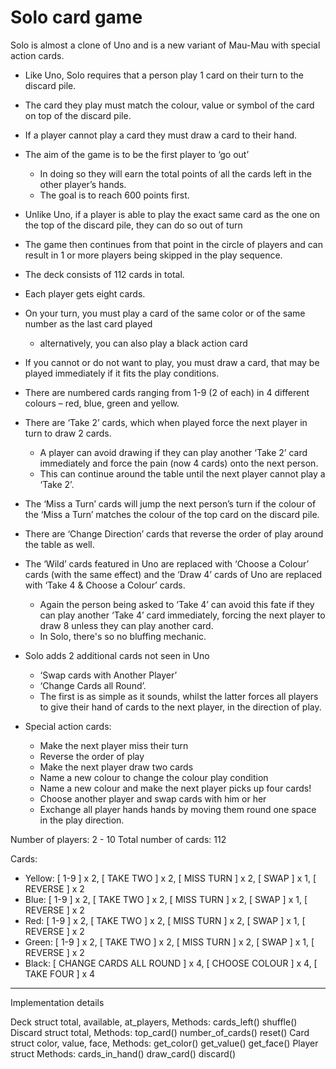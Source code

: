 # Solo card game

Solo is almost a clone of Uno and is a new variant of Mau-Mau with special action cards.

- Like Uno, Solo requires that a person play 1 card on their turn to the discard pile.

- The card they play must match the colour, value or symbol of the card on top of the discard pile.
- If a player cannot play a card they must draw a card to their hand.
- The aim of the game is to be the first player to ‘go out’
	- In doing so they will earn the total points of all the cards left in the other player’s hands.
	- The goal is to reach 600 points first.
- Unlike Uno, if a player is able to play the exact same card as the one on the top of the discard pile, they can do so out of turn
- The game then continues from that point in the circle of players and can result in 1 or more players being skipped in the play sequence.
- The deck consists of 112 cards in total.
- Each player gets eight cards.
- On your turn, you must play a card of the same color or of the same number as the last card played
	- alternatively, you can also play a black action card
- If you cannot or do not want to play, you must draw a card, that may be played immediately if it fits the play conditions.
- There are numbered cards ranging from 1-9 (2 of each) in 4 different colours – red, blue, green and yellow.
- There are ‘Take 2’ cards, which when played force the next player in turn to draw 2 cards.
	- A player can avoid drawing if they can play another ‘Take 2’ card immediately and force the pain (now 4 cards) onto the next person.
	- This can continue around the table until the next player cannot play a ‘Take 2’.
- The ‘Miss a Turn’ cards will jump the next person’s turn if the colour of the ‘Miss a Turn’ matches the colour of the top card on the discard pile.
- There are ‘Change Direction’ cards that reverse the order of play around the table as well.
- The ‘Wild’ cards featured in Uno are replaced with ‘Choose a Colour’ cards (with the same effect) and the ‘Draw 4’ cards of Uno are replaced with ‘Take 4 & Choose a Colour’ cards.
	- Again the person being asked to ‘Take 4’ can avoid this fate if they can play another ‘Take 4’ card immediately, forcing the next player to draw 8 unless they can play another card.
	- In Solo, there's so no bluffing mechanic.
- Solo adds 2 additional cards not seen in Uno
	- ‘Swap cards with Another Player’
	- ‘Change Cards all Round’.
	- The first is as simple as it sounds, whilst the latter forces all players to give their hand of cards to the next player, in the direction of play.

- Special action cards:
	- Make the next player miss their turn
	- Reverse the order of play
	- Make the next player draw two cards
	- Name a new colour to change the colour play condition
	- Name a new colour and make the next player picks up four cards!
	- Choose another player and swap cards with him or her
	- Exchange all player hands hands by moving them round one space in the play direction.

Number of players: 2 - 10
Total number of cards: 112

Cards:
- Yellow: [ 1-9 ] x 2, [ TAKE TWO ] x 2, [ MISS TURN ] x 2, [ SWAP ] x 1, [ REVERSE ] x 2
- Blue: [ 1-9 ] x 2, [ TAKE TWO ] x 2, [ MISS TURN ] x 2, [ SWAP ] x 1, [ REVERSE ] x 2
- Red: [ 1-9 ] x 2, [ TAKE TWO ] x 2, [ MISS TURN ] x 2, [ SWAP ] x 1, [ REVERSE ] x 2
- Green: [ 1-9 ] x 2, [ TAKE TWO ] x 2, [ MISS TURN ] x 2, [ SWAP ] x 1, [ REVERSE ] x 2
- Black: [ CHANGE CARDS ALL ROUND ] x 4, [ CHOOSE COLOUR ] x 4, [ TAKE FOUR ] x 4

---

Implementation details

Deck struct
	total,
	available,
	at_players,
	Methods:
		cards_left()
		shuffle()
Discard struct
	total,
	Methods:
		top_card()
		number_of_cards()
		reset()
Card struct
	color,
	value,
	face,
	Methods:
		get_color()
		get_value()
		get_face()
Player struct
	Methods:
		cards_in_hand()
		draw_card()
		discard()
